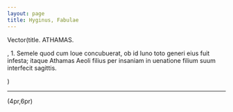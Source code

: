 ```yaml
---
layout: page
title: Hyginus, Fabulae 
---
```


Vector(title. ATHAMAS.

, 1. Semele quod cum Ioue concubuerat, ob id Iuno toto generi eius fuit infesta; itaque Athamas Aeoli filius per insaniam in uenatione filium suum interfecit sagittis.

)

---

(4pr,6pr)